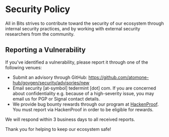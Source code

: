 # Security Policy

All in Bits strives to contribute toward the security of our ecosystem through internal security practices, and by working with external security researchers from the community.

## Reporting a Vulnerability

If you've identified a vulnerability, please report it through one of the following venues:
* Submit an advisory through GitHub: https://github.com/atomone-hub/govgen/security/advisories/new
* Email security [at-symbol] tedermint [dot] com. If you are concerned about confidentiality e.g. because of a high-severity issue, you may email us for PGP or Signal contact details.
* We provide bug bounty rewards through our program at [HackenProof](https://hackenproof.com/all-in-bits). You must report via HackenProof in order to be eligible for rewards.

We will respond within 3 business days to all received reports. 

Thank you for helping to keep our ecosystem safe!
